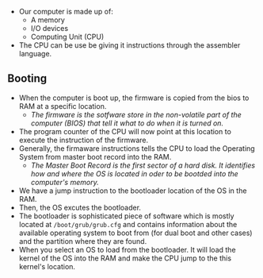 - Our computer is made up of:
	- A memory
	- I/O devices
	- Computing Unit (CPU)
- The CPU can be use be giving it instructions through the assembler language.
## Booting
- When the computer is boot up, the firmware is copied from the bios to RAM at a specific location.
	- *The firmware is the sotfware store in the non-volatile part of the computer (BIOS) that tell it what to do when it is turned on.*
- The program counter of the CPU will now point at this location to execute the instruction of the firmware.
- Generally, the firmaware instructions tells the CPU to load the Operating System from master boot record into the RAM.
	- *The Master Boot Record is the first sector of a hard disk. It identifies how and where the OS is located in oder to be bootded into the computer's memory.*
- We have a jump instruction to the bootloader location of the OS in the RAM.
- Then, the OS excutes the bootloader.
- The bootloader is sophisticated piece of software which is mostly located at `/boot/grub/grub.cfg` and contains information about the available operating system to boot from (for dual boot and other cases) and the partition where they are found.
- When you select an OS to load from the bootloader. It will load the kernel of the OS into the RAM and make the CPU jump to the this kernel's location.
